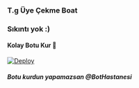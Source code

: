 ### T.g Üye Çekme Boat


### Sıkıntı yok :) 

#### Kolay Botu Kur 🤫

[![Deploy](https://www.herokucdn.com/deploy/button.svg)](https://heroku.com/deploy?template=https://github.com/Pulsar8806/Moun)

##### Botu kurdun yapamazsan @BotHastanesi

